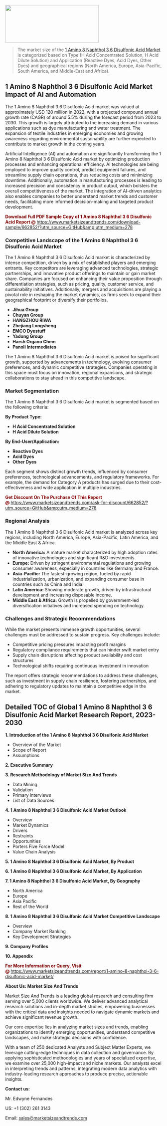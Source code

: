 <img src="https://100x100musica.es/wp-content/uploads/2024/12/Verified-Market-Reports-4-300x120.jpg" alt="" width="300" height="120" class="alignnone size-medium wp-image-100382" /><blockquote><p>The market size of the <a href="https://www.marketsizeandtrends.com/download-sample/662852/?utm_source=GitHub&amp;utm_medium=278" target="_blank">1 Amino 8 Naphthol 3 6 Disulfonic Acid Market </a>is categorized based on Type (H Acid Concentrated Solution, H Acid Dilute Solution) and Application (Reactive Dyes, Acid Dyes, Other Dyes) and geographical regions (North America, Europe, Asia-Pacific, South America, and Middle-East and Africa).</p></blockquote><p><h2>1 Amino 8 Naphthol 3 6 Disulfonic Acid Market Impact of AI and Automation</h2><p>The 1 Amino 8 Naphthol 3 6 Disulfonic Acid market was valued at approximately USD 120 million in 2022, with a projected compound annual growth rate (CAGR) of around 5.5% during the forecast period from 2023 to 2030. This growth is largely attributed to the increasing demand in various applications such as dye manufacturing and water treatment. The expansion of textile industries in emerging economies and growing awareness regarding environmental sustainability are further expected to contribute to market growth in the coming years.</p><p>Artificial Intelligence (AI) and automation are significantly transforming the 1 Amino 8 Naphthol 3 6 Disulfonic Acid market by optimizing production processes and enhancing operational efficiency. AI technologies are being employed to improve quality control, predict equipment failures, and streamline supply chain operations, thus reducing costs and minimizing downtime. Additionally, automation in manufacturing processes is leading to increased precision and consistency in product output, which bolsters the overall competitiveness of the market. The integration of AI-driven analytics also enables companies to better understand market trends and customer needs, facilitating more informed decision-making and targeted product development.</p></p><p><strong><span style="color: #800000;">Download Full PDF Sample Copy of 1 Amino 8 Naphthol 3 6 Disulfonic Acid Report @</span>&nbsp;</strong><a href="https://www.marketsizeandtrends.com/download-sample/662852/?utm_source=GitHub&amp;utm_medium=278">https://www.marketsizeandtrends.com/download-sample/662852/?utm_source=GitHub&amp;utm_medium=278</a></p><h3>Competitive Landscape of the 1 Amino 8 Naphthol 3 6 Disulfonic Acid Market</h3><p>The 1 Amino 8 Naphthol 3 6 Disulfonic Acid market is characterized by intense competition, driven by a mix of established players and emerging entrants. Key competitors are leveraging advanced technologies, strategic partnerships, and innovative product offerings to maintain or gain market share. Companies are focused on enhancing their value proposition through differentiation strategies, such as pricing, quality, customer service, and sustainability initiatives. Additionally, mergers and acquisitions are playing a pivotal role in reshaping the market dynamics, as firms seek to expand their geographical footprint or diversify their portfolios.</p><p><strong><p><ul><li>Jihua Group </li><li> Chuyan Group </li><li> HANGZHOU RIWA </li><li> Zhejiang Longsheng </li><li> EMCO Dyestuff </li><li> Yadong Group </li><li> Harsh Organo Chem </li><li> Panoli Intermediates</p></li></ul></p></strong></p><p>The 1 Amino 8 Naphthol 3 6 Disulfonic Acid market is poised for significant growth, supported by advancements in technology, evolving consumer preferences, and dynamic competitive strategies. Companies operating in this space must focus on innovation, regional expansions, and strategic collaborations to stay ahead in this competitive landscape.</p><h3>Market Segmentation</h3><p>The 1 Amino 8 Naphthol 3 6 Disulfonic Acid market is segmented based on the following criteria:</p><p><strong>By Product Type:</strong></p><p><strong><p><ul><li>H Acid Concentrated Solution </li><li> H Acid Dilute Solution</p></li></ul></p></strong></p><p><strong>By End-User/Application:</strong></p><p><strong><p><ul><li>Reactive Dyes </li><li> Acid Dyes </li><li> Other Dyes</p></li></ul></p></strong></p><p>Each segment shows distinct growth trends, influenced by consumer preferences, technological advancements, and regulatory frameworks. For example, the demand for Category A products has surged due to their cost-effectiveness and wide application in multiple industries.</p><p><strong><span style="color: #800000;">Get Discount On The Purchase Of This Report @&nbsp;</span></strong><a href="https://www.marketsizeandtrends.com/ask-for-discount/662852/?utm_source=GitHub&amp;utm_medium=278">https://www.marketsizeandtrends.com/ask-for-discount/662852/?utm_source=GitHub&amp;utm_medium=278</a></p><h3>Regional Analysis</h3><p>The 1 Amino 8 Naphthol 3 6 Disulfonic Acid market is analyzed across key regions, including North America, Europe, Asia-Pacific, Latin America, and the Middle East &amp; Africa.</p><ul><li><strong>North America:</strong> A mature market characterized by high adoption rates of innovative technologies and significant R&amp;D investments.</li><li><strong>Europe:</strong> Driven by stringent environmental regulations and growing consumer awareness, especially in countries like Germany and France.</li><li><strong>Asia-Pacific:</strong> The fastest-growing region, fueled by rapid industrialization, urbanization, and expanding consumer base in countries such as China and India.</li><li><strong>Latin America:</strong> Showing moderate growth, driven by infrastructural development and increasing disposable income.</li><li><strong>Middle East &amp; Africa:</strong> Growth is propelled by government-led diversification initiatives and increased spending on technology.</li></ul><h3>Challenges and Strategic Recommendations</h3><p>While the market presents immense growth opportunities, several challenges must be addressed to sustain progress. Key challenges include:</p><ul><li>Competitive pricing pressures impacting profit margins</li><li>Regulatory compliance requirements that can hinder swift market entry</li><li>Supply chain disruptions affecting product availability and cost structures</li><li>Technological shifts requiring continuous investment in innovation</li></ul><p>The report offers strategic recommendations to address these challenges, such as investment in supply chain resilience, fostering partnerships, and adhering to regulatory updates to maintain a competitive edge in the market.</p><h2>Detailed TOC of Global 1 Amino 8 Naphthol 3 6 Disulfonic Acid Market Research Report, 2023-2030</h2><p><strong>1. Introduction of the 1 Amino 8 Naphthol 3 6 Disulfonic Acid Market</strong></p><ul><li>Overview of the Market</li><li>Scope of Report</li><li>Assumptions&nbsp;</li></ul><p><strong>2. Executive Summary</strong></p><p><strong>3. Research Methodology of <strong>Market Size And Trends</strong></strong></p><ul><li>Data Mining</li><li>Validation</li><li>Primary Interviews</li><li>List of Data Sources&nbsp;</li></ul><p><strong>4. 1 Amino 8 Naphthol 3 6 Disulfonic Acid Market Outlook</strong></p><ul><li>Overview</li><li>Market Dynamics</li><li>Drivers</li><li>Restraints</li><li>Opportunities</li><li>Porters Five Force Model</li><li>Value Chain Analysis&nbsp;</li></ul><p><strong>5. 1 Amino 8 Naphthol 3 6 Disulfonic Acid Market, By Product</strong></p><p><strong>6. 1 Amino 8 Naphthol 3 6 Disulfonic Acid Market, By Application</strong></p><p><strong>7. 1 Amino 8 Naphthol 3 6 Disulfonic Acid Market, By Geography</strong></p><ul><li>North America</li><li>Europe</li><li>Asia Pacific</li><li>Rest of the World&nbsp;</li></ul><p><strong>8. 1 Amino 8 Naphthol 3 6 Disulfonic Acid Market Competitive Landscape</strong></p><ul><li>Overview</li><li>Company Market Ranking</li><li>Key Development Strategies&nbsp;</li></ul><p><strong>9. Company Profiles</strong></p><p><strong>10. Appendix</strong></p><p><strong><span style="color: #800000;">For More Information or Query, Visit @&nbsp;</span></strong><a href="https://www.marketsizeandtrends.com/report/1-amino-8-naphthol-3-6-disulfonic-acid-market/">https://www.marketsizeandtrends.com/report/1-amino-8-naphthol-3-6-disulfonic-acid-market/</a></p><p></p><p><strong>About Us:&nbsp;Market Size And Trends</strong></p><p>Market Size And Trends&nbsp;is a leading global research and consulting firm serving over 5,000 clients worldwide. We deliver advanced analytical research solutions and in-depth market studies, empowering businesses with the critical data and insights needed to navigate dynamic markets and achieve significant revenue growth.</p><p>Our core expertise lies in analyzing market sizes and trends, enabling organizations to identify emerging opportunities, understand competitive landscapes, and make strategic decisions with confidence.</p><p>With a team of 250 dedicated Analysts and Subject Matter Experts, we leverage cutting-edge techniques in data collection and governance. By applying sophisticated methodologies and years of specialized expertise, we examine over 25,000 high-impact and niche markets. Our analysts excel in interpreting trends and patterns, integrating modern data analytics with industry-leading research approaches to produce precise, actionable insights.</p><p><strong>Contact us:</strong></p><p>Mr. Edwyne Fernandes</p><p>US: +1 (302) 261 3143</p><p>Email: <a href="mailto:sales@marketsizeandtrends.com">sales@marketsizeandtrends.com</a>&nbsp;</p>

